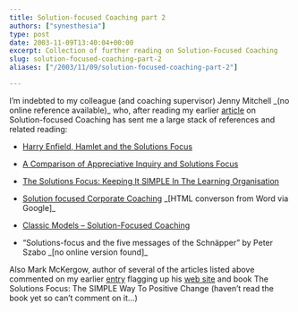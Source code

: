 ```yaml
---
title: Solution-focused Coaching part 2
authors: ["synesthesia"]
type: post
date: 2003-11-09T13:40:04+00:00
excerpt: Collection of further reading on Solution-Focused Coaching
slug: solution-focused-coaching-part-2 
aliases: ["/2003/11/09/solution-focused-coaching-part-2"]

---
```

I&#8217;m indebted to my colleague (and coaching supervisor) Jenny Mitchell \_(no online reference available)\_ who, after reading my earlier [article][1] on Solution-focused Coaching has sent me a large stack of references and related reading:

* [Harry Enfield, Hamlet and the Solutions Focus][2]

* [A Comparison of Appreciative Inquiry and Solutions Focus][3]

* [The Solutions Focus: Keeping It SIMPLE In The Learning Organisation][4]

* [Solution focused Corporate Coaching][5] \_[HTML converson from Word via Google]\_

* [Classic Models &#8211; Solution-Focused Coaching][6]

* &#8220;Solutions-focus and the five messages of the Schnäpper&#8221; by Peter Szabo \_[no online version found]\_

Also Mark McKergow, author of several of the articles listed above commented on my earlier [entry][1] flagging up his [web site][7] and book <amazonlink asin="1857882709">The Solutions Focus: The SIMPLE Way To Positive Change</amazonlink> (haven&#8217;t read the book yet so can&#8217;t comment on it&#8230;)

 [1]: https://www.synesthesia.co.uk/blog/archives/coaching/000193.php "synesthesia: Solution-focused Coaching"
 [2]: https://www.thesolutionsfocus.com/article1.cfm "Harry Enfield, Hamlet and the Solutions Focus - by Paul Z Jackson and Mark McKergow; Organisations and People 8, No 1 pp 26 - 31 (2001)"
 [3]: https://www.thesolutionsfocus.com/article4.cfm "A Comparison of Appreciative Inquiry and Solutions Focus by Kendy Rossi, Tricia Lustig & Mark McKergow"
 [4]: https://www.thesolutionsfocus.com/article3.cfm "The Solutions Focus: Keeping It SIMPLE In The Learning Organisation by Mark McKergow"
 [5]: https://www.google.com/search?q=cache:PPsoJ8M067YJ:www.solution-focused-management.com/en/inhoud/SolFoc.doc+Solution+focused+corporate+coaching&hl=en&ie=UTF-8 "Solution focused Corporate Coaching by Lois Cauffman and Insoo Kim Berg"
 [6]: https://www.mentoringforchange.co.uk/classic/solution.shtml "Classic Models - Solution-Focused Coaching by Dr Mike Munro Turner"
 [7]: https://www.thesolutionsfocus.com/articles.cfm